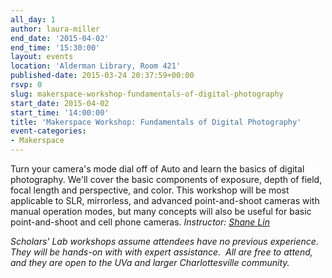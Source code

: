 ```yaml
---
all_day: 1
author: laura-miller
end_date: '2015-04-02'
end_time: '15:30:00'
layout: events
location: 'Alderman Library, Room 421'
published-date: 2015-03-24 20:37:59+00:00
rsvp: 0
slug: makerspace-workshop-fundamentals-of-digital-photography
start_date: 2015-04-02
start_time: '14:00:00'
title: 'Makerspace Workshop: Fundamentals of Digital Photography'
event-categories:
- Makerspace
---
```


Turn your camera's mode dial off of Auto and learn the basics of digital photography. We'll cover the basic components of exposure, depth of field, focal length and perspective, and color. This workshop will be most applicable to SLR, mirrorless, and advanced point-and-shoot cameras with manual operation modes, but many concepts will also be useful for basic point-and-shoot and cell phone cameras.
_Instructor: [Shane Lin](http://scholarslab.org/people/shane-lin/)_

_Scholars' Lab workshops assume attendees have no previous experience. They will be hands-on with with expert assistance.  All are free to attend, and they are open to the UVa and larger Charlottesville community._
